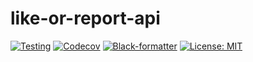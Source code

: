 # like-or-report-api

[![Testing](https://github.com/UladzislauBaranau/like-or-report-api/actions/workflows/test_and_control_code_style.yaml/badge.svg)](https://github.com/UladzislauBaranau/like-or-report-api/actions/workflows/test_and_control_code_style.yaml)
[![Codecov](https://codecov.io/gh/UladzislauBaranau/like-or-report-api/branch/master/graph/badge.svg?token=ZJQUGDS5Q5)](https://codecov.io/gh/UladzislauBaranau/like-or-report-api)
[![Black-formatter](https://img.shields.io/badge/code%20style-black-000000.svg)](https://github.com/psf/black)
[![License: MIT](https://img.shields.io/badge/License-MIT-purple.svg)](https://opensource.org/licenses/MIT)
